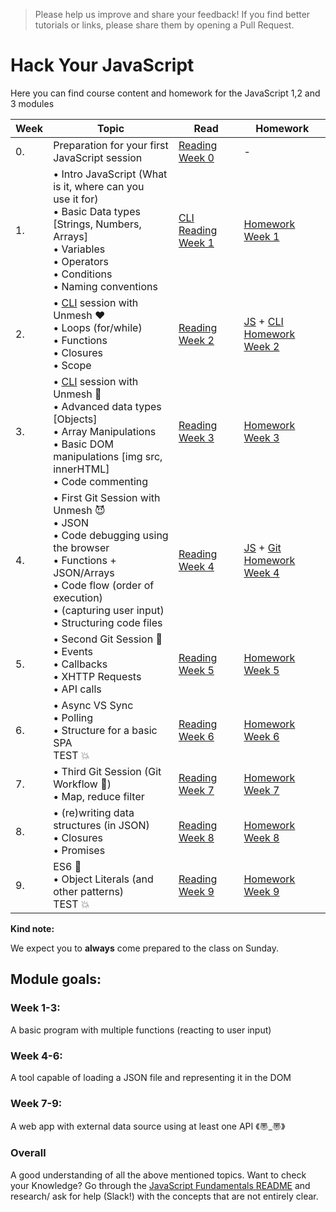 > Please help us improve and share your feedback! If you find better tutorials or links, please share them by opening a Pull Request.

# Hack Your JavaScript
Here you can find course content and homework for the JavaScript 1,2 and 3 modules

|Week|Topic|Read|Homework|
|----|-----|----|--------|
|0.|Preparation for your first JavaScript session|[Reading Week 0](https://github.com/HackYourFuture/JavaScript/tree/MandT/Week0)|-|
|1.|• Intro JavaScript (What is it, where can you<br> use it for)<br>• Basic Data types [Strings, Numbers, Arrays]<br>• Variables<br>• Operators<br>• Conditions <br>• Naming conventions| [CLI Reading Week 1](https://github.com/HackYourFuture/CommandLine/blob/MandT/Lecture-1.md)| [Homework Week 1](https://github.com/HackYourFuture/JavaScript/tree/MandT/Week1/MAKEME.md)|
|2.| • [CLI](https://github.com/HackYourFuture/CommandLine) session with Unmesh :heart: <br> • Loops (for/while)<br>• Functions <br>• Closures <br>• Scope |[Reading Week 2](https://github.com/HackYourFuture/JavaScript/tree/MandT/Week2)|[JS](https://github.com/HackYourFuture/JavaScript/tree/MandT/Week2/MAKEME.md) + [CLI Homework Week 2](https://github.com/HackYourFuture/CommandLine/blob/MandT/HomeWork.md)|
|3.|• [CLI](https://github.com/HackYourFuture/CommandLine) session with Unmesh :balloon:<br>• Advanced data types [Objects] <br>• Array Manipulations <br>• Basic DOM manipulations [img src, innerHTML]<br>• Code commenting|[Reading Week 3](https://github.com/HackYourFuture/JavaScript/tree/MandT/Week3)|[Homework Week 3](https://github.com/HackYourFuture/JavaScript/tree/MandT/Week3/MAKEME.md)|
|4.|• First Git Session with Unmesh :smiling_imp:<br>• JSON<br>• Code debugging using the browser<br>• Functions + JSON/Arrays<br>• Code flow (order of execution) <br>• (capturing user input) <br>• Structuring code files|[Reading Week 4](https://github.com/HackYourFuture/JavaScript/tree/MandT/Week4)|[JS](https://github.com/HackYourFuture/JavaScript/tree/MandT/Week4/MAKEME.md) + [Git Homework Week 4](https://github.com/HackYourFuture/Git/blob/MandT/Lecture-1.md)|
|5.|• Second Git Session :see_no_evil:<br>• Events<br>• Callbacks <br>• XHTTP Requests <br>• API calls|[Reading Week 5](https://github.com/HackYourFuture/JavaScript/tree/MandT/Week5)|[Homework Week 5](https://github.com/HackYourFuture/JavaScript/tree/MandT/Week5/MAKEME.md) |
|6.|• Async VS Sync <br>• Polling<br>• Structure for a basic SPA <br> TEST :boom:|[Reading Week 6](https://github.com/HackYourFuture/JavaScript/tree/MandT/Week6)|[Homework Week 6](https://github.com/HackYourFuture/JavaScript/tree/MandT/Week6/MAKEME.md)|
|7.|• Third Git Session (Git Workflow :muscle:) <br>• Map, reduce filter|[Reading Week 7](https://github.com/HackYourFuture/JavaScript/tree/MandT/Week7)|[Homework Week 7](https://github.com/HackYourFuture/JavaScript/tree/MandT/Week7/MAKEME.md)|
|8.|• (re)writing data structures (in JSON)<br> • Closures <br>• Promises <br>|[Reading Week 8](https://github.com/HackYourFuture/JavaScript/tree/MandT/Week8/README.md)|[Homework Week 8](https://github.com/HackYourFuture/JavaScript/tree/MandT/Week8/MAKEME.md)|
|9.|ES6 :hatching_chick: <br>• Object Literals (and other patterns)<br>TEST :boom:|[Reading Week 9](https://github.com/HackYourFuture/JavaScript/blob/MandT/Week9/README.md)|[Homework Week 9](https://github.com/HackYourFuture/JavaScript/blob/MandT/Week9/MAKEME.md)|


__Kind note:__

We expect you to __always__ come prepared to the class on Sunday.

## Module goals:

### Week 1-3:
A basic program with multiple functions (reacting to user input)

### Week 4-6:
A tool capable of loading a JSON file and representing it in the DOM

### Week 7-9:
A web app with external data source using at least one API 《〠_〠》

### Overall
A good understanding of all the above mentioned topics. Want to check your Knowledge? Go through the [JavaScript Fundamentals README](https://github.com/HackYourFuture/JavaScript/tree/master/fundamentals) and research/ ask for help (Slack!) with the concepts that are not entirely clear.


